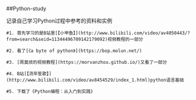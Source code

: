 ##Python-study

记录自己学习Python过程中参考的资料和实例

    #1. 首先学习的是B站里[【小甲鱼】](http://www.bilibili.com/video/av4050443/?from=search&seid=11344496709142179092)视频教程的一部分

    #2. 看了[《a byte of python》](https://bop.molun.net/)

    #3. [周莫烦的视频教程](https://morvanzhou.github.io/)又看了一部分

    #4. B站[【流年笙歌】](http://www.bilibili.com/video/av8454529/index_1.html)python语言基础

    #5. 下载了《Python编程：从入门到实践》
